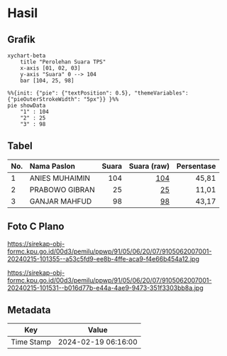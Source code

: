 # Hasil

## Grafik

```mermaid
xychart-beta
    title "Perolehan Suara TPS"
    x-axis [01, 02, 03]
    y-axis "Suara" 0 --> 104
    bar [104, 25, 98]
```

```mermaid
%%{init: {"pie": {"textPosition": 0.5}, "themeVariables": {"pieOuterStrokeWidth": "5px"}} }%%
pie showData
    "1" : 104
    "2" : 25
    "3" : 98
```

## Tabel

| No. | Nama Paslon    | Suara | Suara (raw) | Persentase |
|:--- |:-------------- | -----:| -----------:| ----------:|
| 1   | ANIES MUHAIMIN | 104   | [104][p-1]  | 45,81      |
| 2   | PRABOWO GIBRAN | 25    | [25][p-2]   | 11,01      |
| 3   | GANJAR MAHFUD  | 98    | [98][p-3]   | 43,17      |


[p-1]: https://github.com/gigit-pemilu/pemilu-2024-91-papua/blob/main/pilpres/hitung-suara/sub/91-papua/sub/05-kepulauan-yapen/sub/06-kosiwo/sub/2007-sarawandori/sub/001-tps/sub/paslon-1.txt
[p-2]: https://github.com/gigit-pemilu/pemilu-2024-91-papua/blob/main/pilpres/hitung-suara/sub/91-papua/sub/05-kepulauan-yapen/sub/06-kosiwo/sub/2007-sarawandori/sub/001-tps/sub/paslon-2.txt
[p-3]: https://github.com/gigit-pemilu/pemilu-2024-91-papua/blob/main/pilpres/hitung-suara/sub/91-papua/sub/05-kepulauan-yapen/sub/06-kosiwo/sub/2007-sarawandori/sub/001-tps/sub/paslon-3.txt

## Foto C Plano

https://sirekap-obj-formc.kpu.go.id/00d3/pemilu/ppwp/91/05/06/20/07/9105062007001-20240215-101355--a53c5fd9-ee8b-4ffe-aca9-f4e66b454a12.jpg

https://sirekap-obj-formc.kpu.go.id/00d3/pemilu/ppwp/91/05/06/20/07/9105062007001-20240215-101531--b016d77b-e44a-4ae9-9473-351f3303bb8a.jpg


## Metadata

| Key        | Value               |
| ---------- | ------------------- |
| Time Stamp | 2024-02-19 06:16:00 |



